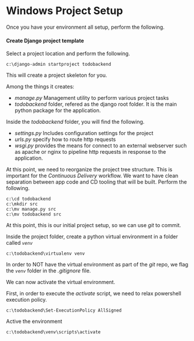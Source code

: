 # Windows Project Setup

Once you have your environment all setup, perform the following.

#### Create Django project template

Select a project location and perform the following.

`c:\django-admin startproject todobackend`

This will create a project skeleton for you.

Among the things it creates:
- _manage.py_ Management utility to perform various project tasks
- _todobackend_ folder, refered as the django root folder.
It is the main python package for the application.

Inside the _todobackend_ folder, you will find the following.
- _settings.py_ Includes configuration settings for the project
- _urls.py_ specify how to route http requests
- _wsgi.py_ provides the means for connect to an external webserver such as apache or nginx to pipeline http requests in response to the application.


At this point, we need to reorganize the project tree structure. This is important for the _Continuous Delivery_ workflow. We want to have clean separation between app code and CD tooling that will be built. Perform the following.
```
c:\cd todobackend
c:\mkdir src
c:\mv manage.py src
c:\mv todobackend src
```

At this point, this is our initial project setup, so we can use _git_ to commit.

Inside the project folder, create a python virtual environment in a folder called *`venv`*
```
c:\todobackend\virtualenv venv
```
In order to NOT have the virtual environment as part of the *git* repo, we flag the *`venv`* folder in the *.gitignore* file.

We can now activate the virtual environment.

First, in order to execute the _activate_ script, we need to relax powershell execution policy.
```
c:\todobackend\Set-ExecutionPolicy AllSigned
```

Active the environment

```
c:\todobackend\venv\scripts\activate
```
